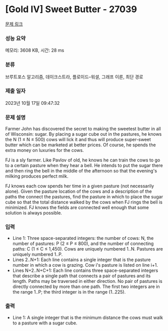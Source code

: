 # [Gold IV] Sweet Butter - 27039 

[문제 링크](https://www.acmicpc.net/problem/27039) 

### 성능 요약

메모리: 3608 KB, 시간: 28 ms

### 분류

브루트포스 알고리즘, 데이크스트라, 플로이드–워셜, 그래프 이론, 최단 경로

### 제출 일자

2023년 10월 17일 09:47:32

### 문제 설명

<p>Farmer John has discovered the secret to making the sweetest butter in all of Wisconsin: sugar.  By placing a sugar cube out in the pastures, he knows the N (1 ≤ N ≤ 500) cows will lick it and thus will produce super-sweet butter which can be marketed at better prices.  Of course, he spends the extra money on luxuries for the cows.</p>

<p>FJ is a sly farmer.  Like Pavlov of old, he knows he can train the cows to go to a certain pasture when they hear a bell.  He intends to put the sugar there and then ring the bell in the middle of the afternoon so that the evening's milking produces perfect milk.</p>

<p>FJ knows each cow spends her time in a given pasture (not necessarily alone).  Given the pasture location of the cows and a description of the paths the connect the pastures, find the pasture in which to place the sugar cube so that the total distance walked by the cows when FJ rings the bell is minimized. FJ knows the fields are connected well enough that some solution is always possible.</p>

### 입력 

 <ul>
	<li>Line 1: Three space-separated integers: the number of cows: N, the number of pastures: P (2 ≤ P ≤ 800), and the number of connecting paths: C (1 ≤ C ≤ 1,450).  Cows are uniquely numbered 1..N. Pastures are uniquely  numbered 1..P.</li>
	<li>Lines 2..N+1: Each line contains a single integer that is the pasture number in which a cow is grazing.  Cow i's pasture is listed on line i+1.</li>
	<li>Lines N+2..N+C+1: Each line contains three space-separated integers that describe a single path that connects a pair of pastures and its length.  Paths may be traversed in either direction.  No pair of pastures is directly connected by more than one path.  The first two integers are in the range 1..P; the third integer is in the range (1..225).</li>
</ul>

### 출력 

 <ul>
	<li>Line 1: A single integer that is the minimum distance the cows must walk to a pasture with a sugar cube.</li>
</ul>

